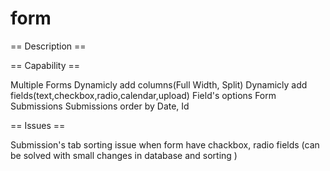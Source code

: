 # form
== Description ==

== Capability ==

Multiple Forms
Dynamicly add columns(Full Width, Split)
Dynamicly add fields(text,checkbox,radio,calendar,upload)
Field's options
Form Submissions
Submissions order by Date, Id

== Issues ==

Submission's tab sorting issue when form have chackbox, radio fields (can be solved with small changes in database and sorting )

